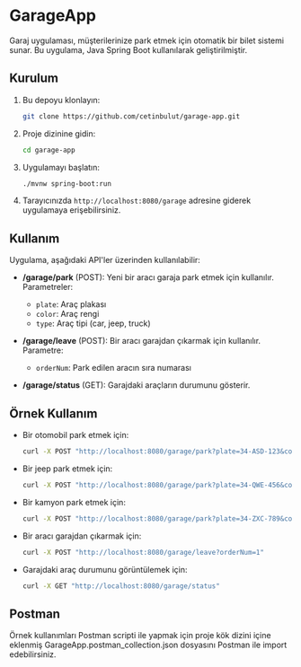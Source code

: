 # GarageApp

Garaj uygulaması, müşterilerinize park etmek için otomatik bir bilet sistemi sunar. Bu uygulama, Java Spring Boot kullanılarak geliştirilmiştir.

## Kurulum

1. Bu depoyu klonlayın:

    ```bash
    git clone https://github.com/cetinbulut/garage-app.git
    ```

2. Proje dizinine gidin:

    ```bash
    cd garage-app
    ```

3. Uygulamayı başlatın:

    ```bash
    ./mvnw spring-boot:run
    ```

4. Tarayıcınızda `http://localhost:8080/garage` adresine giderek uygulamaya erişebilirsiniz.

## Kullanım

Uygulama, aşağıdaki API'ler üzerinden kullanılabilir:

- **/garage/park** (POST): Yeni bir aracı garaja park etmek için kullanılır. Parametreler:
    - `plate`: Araç plakası
    - `color`: Araç rengi
    - `type`: Araç tipi (car, jeep, truck)

- **/garage/leave** (POST): Bir aracı garajdan çıkarmak için kullanılır. Parametre:
    - `orderNum`: Park edilen aracın sıra numarası

- **/garage/status** (GET): Garajdaki araçların durumunu gösterir.

## Örnek Kullanım

- Bir otomobil park etmek için:

    ```bash
    curl -X POST "http://localhost:8080/garage/park?plate=34-ASD-123&color=Black&type=car"
    ```

- Bir jeep park etmek için:

    ```bash
    curl -X POST "http://localhost:8080/garage/park?plate=34-QWE-456&color=Green&type=jeep"
    ```

- Bir kamyon park etmek için:

    ```bash
    curl -X POST "http://localhost:8080/garage/park?plate=34-ZXC-789&color=Red&type=truck"


- Bir aracı garajdan çıkarmak için:

    ```bash
    curl -X POST "http://localhost:8080/garage/leave?orderNum=1"
    ```

- Garajdaki araç durumunu görüntülemek için:

    ```bash
    curl -X GET "http://localhost:8080/garage/status"
    ```

## Postman
Örnek kullanımları Postman scripti ile yapmak için proje kök dizini içine eklenmiş GarageApp.postman_collection.json dosyasını Postman ile import edebilirsiniz.